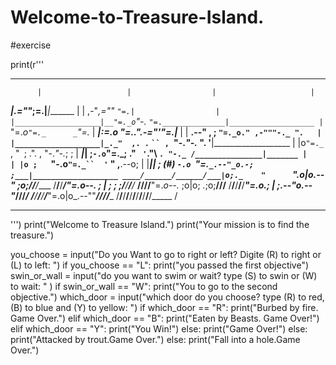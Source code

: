 # Welcome-to-Treasure-Island.
#exercise

print(r'''
*******************************************************************************
          |                   |                  |                     |
 _________|________________.=""_;=.______________|_____________________|_______
|                   |  ,-"_,=""     `"=.|                  |
|___________________|__"=._o`"-._        `"=.______________|___________________
          |                `"=._o`"=._      _`"=._                     |
 _________|_____________________:=._o "=._."_.-="'"=.__________________|_______
|                   |    __.--" , ; `"=._o." ,-"""-._ ".   |
|___________________|_._"  ,. .` ` `` ,  `"-._"-._   ". '__|___________________
          |           |o`"=._` , "` `; .". ,  "-._"-._; ;              |
 _________|___________| ;`-.o`"=._; ." ` '`."\ ` . "-._ /_______________|_______
|                   | |o ;    `"-.o`"=._``  '` " ,__.--o;   |
|___________________|_| ;     (#) `-.o `"=.`_.--"_o.-; ;___|___________________
____/______/______/___|o;._    "      `".o|o_.--"    ;o;____/______/______/____
/______/______/______/_"=._o--._        ; | ;        ; ;/______/______/______/_
____/______/______/______/__"=._o--._   ;o|o;     _._;o;____/______/______/____
/______/______/______/______/____"=._o._; | ;_.--"o.--"_/______/______/______/_
____/______/______/______/______/_____"=.o|o_.--""___/______/______/______/____
/______/______/______/______/______/______/______/______/______/______/_____ /
*******************************************************************************
''')
print("Welcome to Treasure Island.")
print("Your mission is to find the treasure.")

you_choose = input("Do you Want to go to right or left? Digite (R) to right or (L) to left: ")
if you_choose == "L":
    print("you passed the first objective")
    swin_or_wall = input("do you want to swim or wait? type (S) to swin or (W) to wait: " )
    if swin_or_wall == "W":
        print("You to go to the second objective.")
        which_door = input("which door do you choose? type (R) to red, (B) to blue and (Y) to yellow: ")
        if which_door == "R":
            print("Burbed by fire. Game Over.")
        elif which_door == "B":
            print("Eaten by Beasts. Game Over!")
        elif which_door == "Y":
            print("You Win!")
        else:
            print("Game Over!")
    else:
        print("Attacked by trout.Game Over.")
else:
    print("Fall into a hole.Game Over.")



